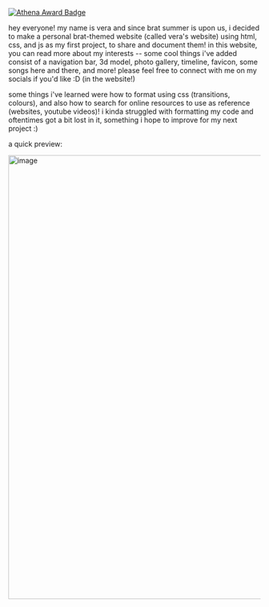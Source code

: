 [![Athena Award Badge](https://img.shields.io/endpoint?url=https%3A%2F%2Faward.athena.hackclub.com%2Fapi%2Fbadge)](https://award.athena.hackclub.com?utm_source=readme)

hey everyone! my name is vera and since brat summer is upon us, i decided to make a personal brat-themed website (called vera's website) using html, css, and js as my first project, to share and document them! in this website, you can read more about my interests -- some cool things i've added consist of a navigation bar, 3d model, photo gallery, timeline, favicon, some songs here and there, and more! please feel free to connect with me on my socials if you'd like :D (in the website!)

some things i've learned were how to format using css (transitions, colours), and also how to search for online resources to use as reference (websites, youtube videos)! i kinda struggled with formatting my code and oftentimes got a bit lost in it, something i hope to improve for my next project :)

a quick preview:

<img width="1887" height="887" alt="image" src="https://github.com/user-attachments/assets/c78fd100-ac97-4617-8113-59f6adb4fe96" />
